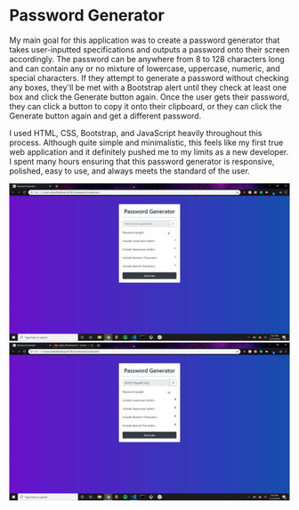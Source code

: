 # Password Generator

My main goal for this application was to create a password generator that takes user-inputted specifications and outputs a password onto their screen accordingly. The password can be anywhere from 8 to 128 characters long and can contain any or no mixture of lowercase, uppercase, numeric, and special characters. If they attempt to generate a password without checking any boxes, they'll be met with a Bootstrap alert until they check at least one box and click the Generate button again. Once the user gets their password, they can click a button to copy it onto their clipboard, or they can click the Generate button again and get a different password.

I used HTML, CSS, Bootstrap, and JavaScript heavily throughout this process. Although quite simple and minimalistic, this feels like my first true web application and it definitely pushed me to my limits as a new developer. I spent many hours ensuring that this password generator is responsive, polished, easy to use, and always meets the standard of the user.

![Screenshot 1](Assets/images/PasswordGenerator.png)
![Screenshot 2](Assets/images/PasswordGeneratorExample.png)
